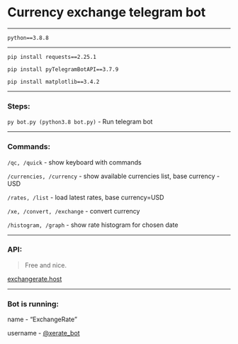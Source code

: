 # Currency exchange telegram bot
<hr>
<p><code>python==3.8.8</code></p>
<hr>
<p><code>pip install requests==2.25.1</code></p>
<p><code>pip install pyTelegramBotAPI==3.7.9</code></p>
<p><code>pip install matplotlib==3.4.2</code></p>
<hr>

<p><h3>Steps:</h3></p>
<p><code>py bot.py (python3.8 bot.py)</code> - Run telegram bot</p>
<hr>

<p><h3>Commands:</h3></p>
<p><code>/qc, /quick</code> - show keyboard with commands</p>
<p><code>/currencies, /currency</code> - show available currencies list, base currency - USD</p>
<p><code>/rates, /list</code> - load latest rates, base currency=USD</p>
<p><code>/xe, /convert, /exchange</code> - convert currency</p>
<p><code>/histogram, /graph</code> - show rate histogram for chosen date</p>
<hr>

<p><h3>API:</h3></p>
<p><blockquote>Free and nice.</blockquote></p>
<p><a href="https://exchangerate.host">exchangerate.host</a></p>

<hr>
<p><h3>Bot is running:</h3></q>
<p>name - <q>ExchangeRate</q></p>
<p>username - <a href="http://t.me/xerate_bot">@xerate_bot</a></p>
